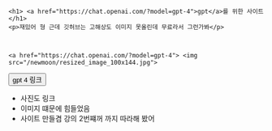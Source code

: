 <html>
<head>
    <meta charset="UTF-8">
    <title>Document</title>
</head>
<body>

    <h1> <a href="https://chat.openai.com/?model=gpt-4">gpt</a>를 위한 사이트</h1>
    <p>재밌어 형 근데 깃허브는 고해상도 이미지 못올린데 무료라서 그런가봐</p>


    
    <a href="https://chat.openai.com/?model=gpt-4"> <img src="/newmoon/resized_image_100x144.jpg">
</a>
    <a href="https://chat.openai.com/?model=gpt-4"><button>gpt 4 링크</button></a>
    <ul>
        <li>사진도 링크</li>
        <li>이미지 떄문에 힘들었음</li>
        <li>사이트 만들겸 강의 2번쨰꺼 까지 따라해 봤어</li>
    </ul>
</body>
</html>
